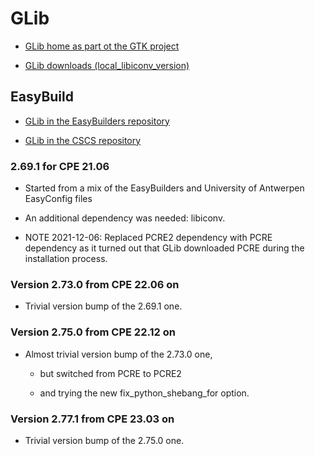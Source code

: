 # GLib

  * [GLib home as part ot the GTK project](https://www.gtk.org/)

  * [GLib downloads (local_libiconv_version)](https://download.gnome.org/sources/glib/)


## EasyBuild

  * [GLib in the EasyBuilders repository](https://github.com/easybuilders/easybuild-easyconfigs/tree/develop/easybuild/easyconfigs/g/GLib)

  * [GLib in the CSCS repository](https://github.com/eth-cscs/production/tree/master/easybuild/easyconfigs/g/GLib)


### 2.69.1 for CPE 21.06

  * Started from a mix of the EasyBuilders and University of Antwerpen
    EasyConfig files

  * An additional dependency was needed: libiconv.

  * NOTE 2021-12-06: Replaced PCRE2 dependency with PCRE dependency as it turned out
    that GLib downloaded PCRE during the installation process.


### Version 2.73.0 from CPE 22.06 on

  * Trivial version bump of the 2.69.1 one.


### Version 2.75.0 from CPE 22.12 on

  * Almost trivial version bump of the 2.73.0 one, 
  
      * but switched from PCRE to PCRE2
      
      * and trying the new fix_python_shebang_for option.


### Version 2.77.1 from CPE 23.03 on

  * Trivial version bump of the 2.75.0 one.

